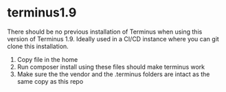 # terminus1.9
There should be no previous installation of Terminus when using this version of Terminus 1.9. Ideally used in a CI/CD instance where you can git clone this installation.

1) Copy file in the home
2) Run composer install using these files should make terminus work
3) Make sure the the vendor and the .terminus folders are intact as the same copy as this repo
